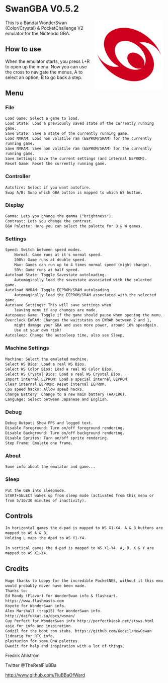 # SwanGBA V0.5.2

<img align="right" width="220" src="./logo.png" />

This is a Bandai WonderSwan (Color/Crystal) & PocketChallenge V2 emulator for the Nintendo GBA.

## How to use

When the emulator starts, you press L+R to open up the menu.
Now you can use the cross to navigate the menus, A to select an option,
B to go back a step.

## Menu

### File

	Load Game: Select a game to load.
	Load State: Load a previously saved state of the currently running game.
	Save State: Save a state of the currently running game.
	Load NVRAM: Load non volatile ram (EEPROM/SRAM) for the currently running game.
	Save NVRAM: Save non volatile ram (EEPROM/SRAM) for the currently running game.
	Save Settings: Save the current settings (and internal EEPROM).
	Reset Game: Reset the currently running game.

### Controller

	Autofire: Select if you want autofire.
	Swap A/B: Swap which GBA button is mapped to which WS button.

### Display

	Gamma: Lets you change the gamma ("brightness").
	Contrast: Lets you change the contrast.
	B&W Palette: Here you can select the palette for B & W games.

### Settings

	Speed: Switch between speed modes.
		Normal: Game runs at it's normal speed.
		200%: Game runs at double speed.
		Max: Games can run up to 4 times normal speed (might change).
		50%: Game runs at half speed.
	Autoload State: Toggle Savestate autoloading.
		Automagically load the savestate associated with the selected game.
	Autoload NVRAM: Toggle EEPROM/SRAM autoloading.
		Automagically load the EEPROM/SRAM associated with the selected game.
	Autosave Settings: This will save settings when
		leaving menu if any changes are made.
	Autopause Game: Toggle if the game should pause when opening the menu.
	Overclock EWRAM: Changes the waitstates on EWRAM between 2 and 1,
		might damage your GBA and uses more power, around 10% speedgain.
		Use at your own risk!
	Autosleep: Change the autosleep time, also see Sleep.

### Machine Settings

	Machine: Select the emulated machine.
	Select WS Bios: Load a real WS Bios.
	Select WS Color Bios: Load a real WS Color Bios.
	Select WS Crystal Bios: Load a real WS Crystal Bios.
	Import internal EEPROM: Load a special internal EEPROM.
	Clear internal EEPROM: Reset internal EEPROM.
	Cpu speed hacks: Allow speed hacks.
	Change Battery: Change to a new main battery (AA/LR6).
	Language: Select between Japanese and English.

### Debug

	Debug Output: Show FPS and logged text.
	Disable Foreground: Turn on/off foreground rendering.
	Disable Background: Turn on/off background rendering.
	Disable Sprites: Turn on/off sprite rendering.
	Step Frame: Emulate one frame.

### About

	Some info about the emulator and game...

### Sleep

	Put the GBA into sleepmode.
	START+SELECT wakes up from sleep mode (activated from this menu or from	5/10/30	minutes of inactivity).

## Controls

	In horizontal games the d-pad is mapped to WS X1-X4. A & B buttons are mapped to WS A & B.
	Holding L maps the dpad to WS Y1-Y4.

	In vertical games the d-pad is mapped to WS Y1-Y4. A, B, X & Y are mapped to WS X1-X4.

## Credits

	Huge thanks to Loopy for the incredible PocketNES, without it this emu would probably never have been made.
	Thanks to:
	Ed Mandy (Flavor) for WonderSwan info & flashcart. https://www.flashmasta.com
	Koyote for WonderSwan info.
	Alex Marshall (trap15) for WonderSwan info. http://daifukkat.su/docs/wsman/
	Guy Perfect for WonderSwan info http://perfectkiosk.net/stsws.html
	asie for info and inspiration.
	Godzil for the boot rom stubs. https://github.com/Godzil/NewOswan
	lidnariq for RTC info.
	plasturion for some BnW palettes.
	Dwedit for help and inspiration with a lot of things.


Fredrik Ahlström

Twitter @TheRealFluBBa

http://www.github.com/FluBBaOfWard
